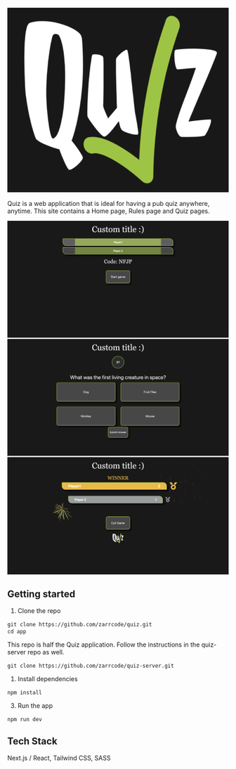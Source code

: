 ![image](./readme-Images/Logo.png)

Quiz is a web application that is ideal for having a pub quiz anywhere, anytime.
This site contains a Home page, Rules page and Quiz pages.

![image](./readme-Images/Lobby.png)
![image](./readme-Images/Question.png)
![image](./readme-Images/FinalScoreboard.png)

## Getting started

1. Clone the repo

```
git clone https://github.com/zarrcode/quiz.git
cd app
```

This repo is half the Quiz application.
Follow the instructions in the quiz-server repo as well.

```
git clone https://github.com/zarrcode/quiz-server.git
```

1. Install dependencies
```
npm install
```

3. Run the app
```
npm run dev
```

## Tech Stack

Next.js / React, Tailwind CSS, SASS